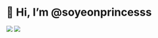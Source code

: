 # 👋 Hi, I’m @soyeonprincesss


<img src="https://img.shields.io/badge/python-pink?style=flat&logo=python&logoColor=F1007E"/>
<img src="https://img.shields.io/badge/javaScript-puple?style=flat&logo=javaScript&logoColor=BC52EE"/>
